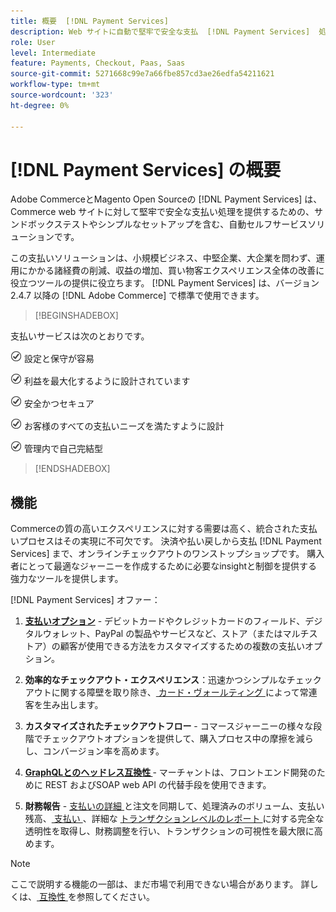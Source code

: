 ```yaml
---
title: 概要  [!DNL Payment Services]
description: Web サイトに自動で堅牢で安全な支払  [!DNL Payment Services]  処理ソリューションをインストールして使用する方法について説明  [!DNL Adobe Commerce]  ま  [!DNL Magento Open Source] 。
role: User
level: Intermediate
feature: Payments, Checkout, Paas, Saas
source-git-commit: 5271668c99e7a66fbe857cd3ae26edfa54211621
workflow-type: tm+mt
source-wordcount: '323'
ht-degree: 0%

---
```



# [!DNL Payment Services] の概要

Adobe CommerceとMagento Open Sourceの [!DNL Payment Services] は、Commerce web サイトに対して堅牢で安全な支払い処理を提供するための、サンドボックステストやシンプルなセットアップを含む、自動セルフサービスソリューションです。

この支払いソリューションは、小規模ビジネス、中堅企業、大企業を問わず、運用にかかる諸経費の削減、収益の増加、買い物客エクスペリエンス全体の改善に役立つツールの提供に役立ちます。 [!DNL Payment Services] は、バージョン 2.4.7 以降の [!DNL Adobe Commerce] で標準で使用できます。

>[!BEGINSHADEBOX]

支払いサービスは次のとおりです。

![ チェック ](assets/icon-check.png) 設定と保守が容易

![ チェック ](assets/icon-check.png) 利益を最大化するように設計されています

![ チェック ](assets/icon-check.png) 安全かつセキュア

![ チェック ](assets/icon-check.png) お客様のすべての支払いニーズを満たすように設計

![ チェック ](assets/icon-check.png) 管理内で自己完結型

>[!ENDSHADEBOX]

## 機能

Commerceの質の高いエクスペリエンスに対する需要は高く、統合された支払いプロセスはその実現に不可欠です。 決済や払い戻しから支払 [!DNL Payment Services] まで、オンラインチェックアウトのワンストップショップです。 購入者にとって最適なジャーニーを作成するために必要なinsightと制御を提供する強力なツールを提供します。

[!DNL Payment Services] オファー：

1. **[支払いオプション](payments-options.md)** - デビットカードやクレジットカードのフィールド、デジタルウォレット、PayPal の製品やサービスなど、ストア（またはマルチストア）の顧客が使用できる方法をカスタマイズするための複数の支払いオプション。

1. **効率的なチェックアウト・エクスペリエンス**：迅速かつシンプルなチェックアウトに関する障壁を取り除き、[ カード・ヴォールティング ](vaulting.md) によって常連客を生み出します。

1. **カスタマイズされたチェックアウトフロー** - コマースジャーニーの様々な段階でチェックアウトオプションを提供して、購入プロセス中の摩擦を減らし、コンバージョン率を高めます。

1. **[GraphQLとのヘッドレス互換性 ](https://developer.adobe.com/commerce/webapi/graphql/payment-services/)** - マーチャントは、フロントエンド開発のために REST およびSOAP web API の代替手段を使用できます。

1. **財務報告** - [ 支払いの詳細 ](order-payment-status.md) と注文を同期して、処理済みのボリューム、支払い残高、[ 支払い ](payouts.md)、詳細な [ トランザクションレベルのレポート ](reporting.md) に対する完全な透明性を取得し、財務調整を行い、トランザクションの可視性を最大限に高めます。

>[!NOTE]
>
> ここで説明する機能の一部は、まだ市場で利用できない場合があります。 詳しくは、[ 互換性 ](compatibility.md) を参照してください。
